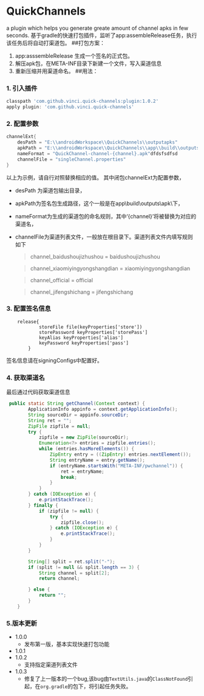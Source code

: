 # QuickChannels
a plugin which helps you generate greate amount of channel apks in few seconds.
基于gradle的快速打包插件，监听了app:assembleRelease任务，执行该任务后将自动打渠道包。
##打包方案：
1. app:asssembleRelease 生成一个签名的正式包。
2. 解压apk包，在META-INF目录下新建一个文件，写入渠道信息
3. 重新压缩并用渠道命名。
##用法：
### 1. 引入插件
```gradle
classpath 'com.github.vinci.quick-channels:plugin:1.0.2'
apply plugin: 'com.github.vinci.quick-channels'
```
### 2. 配置参数
```gradle
channelExt{
    desPath = "E:\\androidWorkspace\\QuickChannels\\outputapks"
    apkPath = "E:\\androidWorkspace\\QuickChannels\\app\\build\\outputs\\apk\\app-release.apk"
    nameFormat = "QuickChannel-channel-{channel}.apk"dfdsfsdfsd
    channelFile = "singleChannel.properties"
}
```
以上为示例，请自行对照替换相应的值。
其中闭包channelExt为配置参数，
- desPath 为渠道包输出目录，
- apkPath为签名包生成路径，这个一般是在app\build\outputs\apk\下，
- nameFormat为生成的渠道包的命名规则，其中‘{channel}’将被替换为对应的渠道名，
- channelFile为渠道列表文件，一般放在根目录下。渠道列表文件内填写规则如下
    >channel_baidushoujizhushou = baidushoujizhushou
    
    >channel_xiaomiyingyongshangdian = xiaomiyingyongshangdian
    
    >channel_official = official
    
    >channel_jifengshichang = jifengshichang
    
### 3. 配置签名信息
```gralde
    release{
            storeFile file(keyProperties['store'])
            storePassword keyProperties['storePass']
            keyAlias keyProperties['alias']
            keyPassword keyProperties['pass']
        }
```
签名信息请在signingConfigs中配置好。

### 4. 获取渠道名
最后通过代码获取渠道信息
```java
 public static String getChannel(Context context) {
        ApplicationInfo appinfo = context.getApplicationInfo();
        String sourceDir = appinfo.sourceDir;
        String ret = "";
        ZipFile zipfile = null;
        try {
            zipfile = new ZipFile(sourceDir);
            Enumeration<?> entries = zipfile.entries();
            while (entries.hasMoreElements()) {
                ZipEntry entry = ((ZipEntry) entries.nextElement());
                String entryName = entry.getName();
                if (entryName.startsWith("META-INF/pwchannel")) {
                    ret = entryName;
                    break;
                }
            }
        } catch (IOException e) {
            e.printStackTrace();
        } finally {
            if (zipfile != null) {
                try {
                    zipfile.close();
                } catch (IOException e) {
                    e.printStackTrace();
                }
            }
        }

        String[] split = ret.split("-");
        if (split != null && split.length == 3) {
            String channel = split[2];
            return channel;

        } else {
            return "";
        }
    }
```
### 5.版本更新
+ 1.0.0 
    - 发布第一版，基本实现快速打包功能
+ 1.0.1
+ 1.0.2 
    - 支持指定渠道列表文件
+ 1.0.3 
    - 修复了上一版本的一个bug,该bug由```TextUtils.java```的```ClassNotFound```引起，在```org.gradle```的包下，将引起任务失败。
